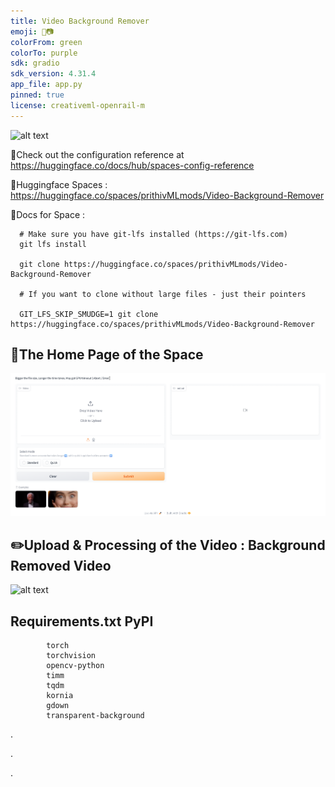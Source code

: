 ```yaml
---
title: Video Background Remover
emoji: 🎥📷
colorFrom: green
colorTo: purple
sdk: gradio
sdk_version: 4.31.4
app_file: app.py
pinned: true
license: creativeml-openrail-m
---
```

![alt text](assets/xx.png)

🚀Check out the configuration reference at https://huggingface.co/docs/hub/spaces-config-reference

🚀Huggingface Spaces : https://huggingface.co/spaces/prithivMLmods/Video-Background-Remover

🚀Docs for Space :

      # Make sure you have git-lfs installed (https://git-lfs.com)
      git lfs install
      
      git clone https://huggingface.co/spaces/prithivMLmods/Video-Background-Remover
      
      # If you want to clone without large files - just their pointers
      
      GIT_LFS_SKIP_SMUDGE=1 git clone https://huggingface.co/spaces/prithivMLmods/Video-Background-Remover

## 🔮The Home Page of the Space 

![alt text](assets/cc1.png)

## ✏️Upload & Processing of the Video : Background Removed Video

![alt text](assets/hnv.gif)

## Requirements.txt PyPI
            torch
            torchvision
            opencv-python
            timm
            tqdm
            kornia
            gdown
            transparent-background
            
.

.

.
